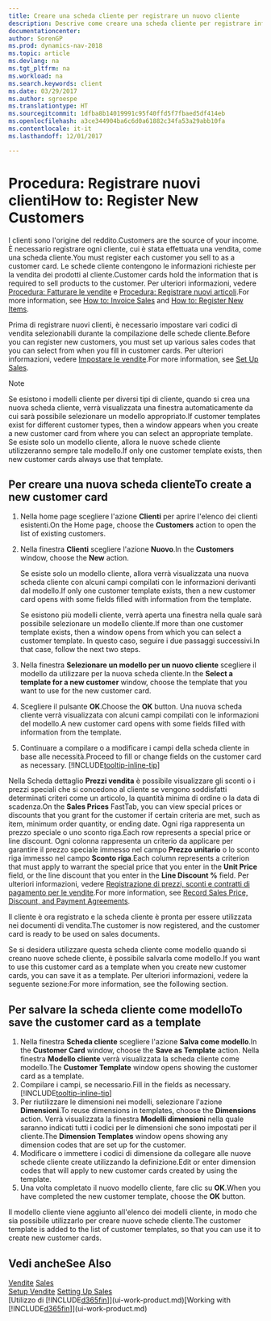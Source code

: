 ```yaml
---
title: Creare una scheda cliente per registrare un nuovo cliente
description: Descrive come creare una scheda cliente per registrare informazioni su ogni nuovo cliente a cui sono rivolte le vendite.
documentationcenter: 
author: SorenGP
ms.prod: dynamics-nav-2018
ms.topic: article
ms.devlang: na
ms.tgt_pltfrm: na
ms.workload: na
ms.search.keywords: client
ms.date: 03/29/2017
ms.author: sgroespe
ms.translationtype: HT
ms.sourcegitcommit: 1dfba8b14019991c95f40ffd5f7fbaed5df414eb
ms.openlocfilehash: a3ce344904ba6c6d0a61882c34fa53a29abb10fa
ms.contentlocale: it-it
ms.lasthandoff: 12/01/2017

---
```

# <a name="how-to-register-new-customers"></a><span data-ttu-id="5a0cf-103">Procedura: Registrare nuovi clienti</span><span class="sxs-lookup"><span data-stu-id="5a0cf-103">How to: Register New Customers</span></span>
<span data-ttu-id="5a0cf-104">I clienti sono l'origine del reddito.</span><span class="sxs-lookup"><span data-stu-id="5a0cf-104">Customers are the source of your income.</span></span> <span data-ttu-id="5a0cf-105">È necessario registrare ogni cliente, cui è stata effettuata una vendita, come una scheda cliente.</span><span class="sxs-lookup"><span data-stu-id="5a0cf-105">You must register each customer you sell to as a customer card.</span></span> <span data-ttu-id="5a0cf-106">Le schede cliente contengono le informazioni richieste per la vendita dei prodotti al cliente.</span><span class="sxs-lookup"><span data-stu-id="5a0cf-106">Customer cards hold the information that is required to sell products to the customer.</span></span> <span data-ttu-id="5a0cf-107">Per ulteriori informazioni, vedere [Procedura: Fatturare le vendite](sales-how-invoice-sales.md) e [Procedura: Registrare nuovi articoli](inventory-how-register-new-items.md).</span><span class="sxs-lookup"><span data-stu-id="5a0cf-107">For more information, see [How to: Invoice Sales](sales-how-invoice-sales.md) and [How to: Register New Items](inventory-how-register-new-items.md).</span></span>  

<span data-ttu-id="5a0cf-108">Prima di registrare nuovi clienti, è necessario impostare vari codici di vendita selezionabili durante la compilazione delle schede cliente.</span><span class="sxs-lookup"><span data-stu-id="5a0cf-108">Before you can register new customers, you must set up various sales codes that you can select from when you fill in customer cards.</span></span> <span data-ttu-id="5a0cf-109">Per ulteriori informazioni, vedere [Impostare le vendite](sales-setup-sales.md).</span><span class="sxs-lookup"><span data-stu-id="5a0cf-109">For more information, see [Set Up Sales](sales-setup-sales.md).</span></span>

> [!NOTE]  
>   <span data-ttu-id="5a0cf-110">Se esistono i modelli cliente per diversi tipi di cliente, quando si crea una nuova scheda cliente, verrà visualizzata una finestra automaticamente da cui sarà possibile selezionare un modello appropriato.</span><span class="sxs-lookup"><span data-stu-id="5a0cf-110">If customer templates exist for different customer types, then a window appears when you create a new customer card from where you can select an appropriate template.</span></span> <span data-ttu-id="5a0cf-111">Se esiste solo un modello cliente, allora le nuove schede cliente utilizzeranno sempre tale modello.</span><span class="sxs-lookup"><span data-stu-id="5a0cf-111">If only one customer template exists, then new customer cards always use that template.</span></span>

## <a name="to-create-a-new-customer-card"></a><span data-ttu-id="5a0cf-112">Per creare una nuova scheda cliente</span><span class="sxs-lookup"><span data-stu-id="5a0cf-112">To create a new customer card</span></span>
1. <span data-ttu-id="5a0cf-113">Nella home page scegliere l'azione **Clienti** per aprire l'elenco dei clienti esistenti.</span><span class="sxs-lookup"><span data-stu-id="5a0cf-113">On the Home page, choose the **Customers** action to open the list of existing customers.</span></span>  
2. <span data-ttu-id="5a0cf-114">Nella finestra **Clienti** scegliere l'azione **Nuovo**.</span><span class="sxs-lookup"><span data-stu-id="5a0cf-114">In the **Customers** window, choose the **New** action.</span></span>

    <span data-ttu-id="5a0cf-115">Se esiste solo un modello cliente, allora verrà visualizzata una nuova scheda cliente con alcuni campi compilati con le informazioni derivanti dal modello.</span><span class="sxs-lookup"><span data-stu-id="5a0cf-115">If only one customer template exists, then a new customer card opens with some fields filled with information from the template.</span></span>

    <span data-ttu-id="5a0cf-116">Se esistono più modelli cliente, verrà aperta una finestra nella quale sarà possibile selezionare un modello cliente.</span><span class="sxs-lookup"><span data-stu-id="5a0cf-116">If more than one customer template exists, then a window opens from which you can select a customer template.</span></span> <span data-ttu-id="5a0cf-117">In questo caso, seguire i due passaggi successivi.</span><span class="sxs-lookup"><span data-stu-id="5a0cf-117">In that case, follow the next two steps.</span></span>
3. <span data-ttu-id="5a0cf-118">Nella finestra **Selezionare un modello per un nuovo cliente** scegliere il modello da utilizzare per la nuova scheda cliente.</span><span class="sxs-lookup"><span data-stu-id="5a0cf-118">In the **Select a template for a new customer** window, choose the template that you want to use for the new customer card.</span></span>
4. <span data-ttu-id="5a0cf-119">Scegliere il pulsante **OK**.</span><span class="sxs-lookup"><span data-stu-id="5a0cf-119">Choose the **OK** button.</span></span> <span data-ttu-id="5a0cf-120">Una nuova scheda cliente verrà visualizzata con alcuni campi compilati con le informazioni del modello.</span><span class="sxs-lookup"><span data-stu-id="5a0cf-120">A new customer card opens with some fields filled with information from the template.</span></span>  
5. <span data-ttu-id="5a0cf-121">Continuare a compilare o a modificare i campi della scheda cliente in base alle necessità.</span><span class="sxs-lookup"><span data-stu-id="5a0cf-121">Proceed to fill or change fields on the customer card as necessary.</span></span> [!INCLUDE[tooltip-inline-tip](includes/tooltip-inline-tip_md.md)]

<span data-ttu-id="5a0cf-122">Nella Scheda dettaglio **Prezzi vendita** è possibile visualizzare gli sconti o i prezzi speciali che si concedono al cliente se vengono soddisfatti determinati criteri come un articolo, la quantità minima di ordine o la data di scadenza.</span><span class="sxs-lookup"><span data-stu-id="5a0cf-122">On the **Sales Prices** FastTab, you can view special prices or discounts that you grant for the customer if certain criteria are met, such as item, minimum order quantity, or ending date.</span></span> <span data-ttu-id="5a0cf-123">Ogni riga rappresenta un prezzo speciale o uno sconto riga.</span><span class="sxs-lookup"><span data-stu-id="5a0cf-123">Each row represents a special price or line discount.</span></span> <span data-ttu-id="5a0cf-124">Ogni colonna rappresenta un criterio da applicare per garantire il prezzo speciale immesso nel campo **Prezzo unitario** o lo sconto riga immesso nel campo **Sconto riga**.</span><span class="sxs-lookup"><span data-stu-id="5a0cf-124">Each column represents a criterion that must apply to warrant the special price that you enter in the **Unit Price** field, or the line discount that you enter in the **Line Discount %** field.</span></span> <span data-ttu-id="5a0cf-125">Per ulteriori informazioni, vedere [Registrazione di prezzi, sconti e contratti di pagamento per le vendite](sales-how-record-sales-price-discount-payment-agreements.md).</span><span class="sxs-lookup"><span data-stu-id="5a0cf-125">For more information, see [Record Sales Price, Discount, and Payment Agreements](sales-how-record-sales-price-discount-payment-agreements.md).</span></span>

<span data-ttu-id="5a0cf-126">Il cliente è ora registrato e la scheda cliente è pronta per essere utilizzata nei documenti di vendita.</span><span class="sxs-lookup"><span data-stu-id="5a0cf-126">The customer is now registered, and the customer card is ready to be used on sales documents.</span></span>

<span data-ttu-id="5a0cf-127">Se si desidera utilizzare questa scheda cliente come modello quando si creano nuove schede cliente, è possibile salvarla come modello.</span><span class="sxs-lookup"><span data-stu-id="5a0cf-127">If you want to use this customer card as a template when you create new customer cards, you can save it as a template.</span></span> <span data-ttu-id="5a0cf-128">Per ulteriori informazioni, vedere la seguente sezione:</span><span class="sxs-lookup"><span data-stu-id="5a0cf-128">For more information, see the following section.</span></span>

## <a name="to-save-the-customer-card-as-a-template"></a><span data-ttu-id="5a0cf-129">Per salvare la scheda cliente come modello</span><span class="sxs-lookup"><span data-stu-id="5a0cf-129">To save the customer card as a template</span></span>
1. <span data-ttu-id="5a0cf-130">Nella finestra **Scheda cliente** scegliere l'azione **Salva come modello**.</span><span class="sxs-lookup"><span data-stu-id="5a0cf-130">In the **Customer Card** window, choose the **Save as Template** action.</span></span> <span data-ttu-id="5a0cf-131">Nella finestra **Modello cliente** verrà visualizzata la scheda cliente come modello.</span><span class="sxs-lookup"><span data-stu-id="5a0cf-131">The **Customer Template** window opens showing the customer card as a template.</span></span>
2. <span data-ttu-id="5a0cf-132">Compilare i campi, se necessario.</span><span class="sxs-lookup"><span data-stu-id="5a0cf-132">Fill in the fields as necessary.</span></span> [!INCLUDE[tooltip-inline-tip](includes/tooltip-inline-tip_md.md)]
3. <span data-ttu-id="5a0cf-133">Per riutilizzare le dimensioni nei modelli, selezionare l'azione **Dimensioni**.</span><span class="sxs-lookup"><span data-stu-id="5a0cf-133">To reuse dimensions in templates, choose the **Dimensions** action.</span></span> <span data-ttu-id="5a0cf-134">Verrà visualizzata la finestra **Modelli dimensioni** nella quale saranno indicati tutti i codici per le dimensioni che sono impostati per il cliente.</span><span class="sxs-lookup"><span data-stu-id="5a0cf-134">The **Dimension Templates** window opens showing any dimension codes that are set up for the customer.</span></span>
4. <span data-ttu-id="5a0cf-135">Modificare o immettere i codici di dimensione da collegare alle nuove schede cliente create utilizzando la definizione.</span><span class="sxs-lookup"><span data-stu-id="5a0cf-135">Edit or enter dimension codes that will apply to new customer cards created by using the template.</span></span>  
5. <span data-ttu-id="5a0cf-136">Una volta completato il nuovo modello cliente, fare clic su **OK**.</span><span class="sxs-lookup"><span data-stu-id="5a0cf-136">When you have completed the new customer template, choose the **OK** button.</span></span>

<span data-ttu-id="5a0cf-137">Il modello cliente viene aggiunto all'elenco dei modelli cliente, in modo che sia possibile utilizzarlo per creare nuove schede cliente.</span><span class="sxs-lookup"><span data-stu-id="5a0cf-137">The customer template is added to the list of customer templates, so that you can use it to create new customer cards.</span></span>

## <a name="see-also"></a><span data-ttu-id="5a0cf-138">Vedi anche</span><span class="sxs-lookup"><span data-stu-id="5a0cf-138">See Also</span></span>
<span data-ttu-id="5a0cf-139">[Vendite](sales-manage-sales.md)  </span><span class="sxs-lookup"><span data-stu-id="5a0cf-139">[Sales](sales-manage-sales.md)  </span></span>  
<span data-ttu-id="5a0cf-140">[Setup Vendite](sales-setup-sales.md)  </span><span class="sxs-lookup"><span data-stu-id="5a0cf-140">[Setting Up Sales](sales-setup-sales.md)  </span></span>  
<span data-ttu-id="5a0cf-141">[Utilizzo di [!INCLUDE[d365fin](includes/d365fin_md.md)]](ui-work-product.md)</span><span class="sxs-lookup"><span data-stu-id="5a0cf-141">[Working with [!INCLUDE[d365fin](includes/d365fin_md.md)]](ui-work-product.md)</span></span>

